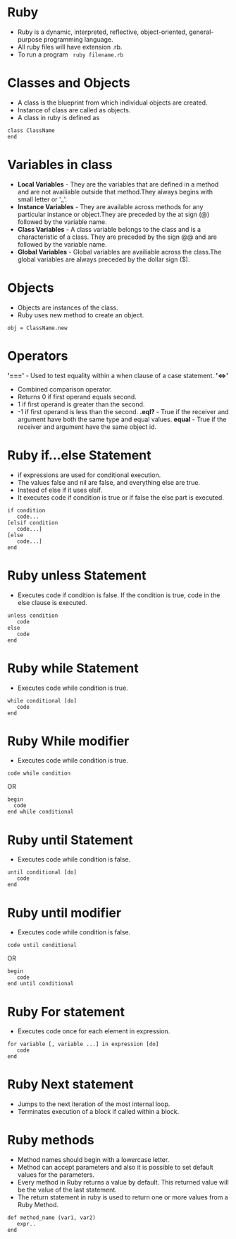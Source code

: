 # Ruby

- Ruby is a dynamic, interpreted, reflective, object-oriented, general-purpose programming language.
- All ruby files will have extension .rb.
- To run a program
``` ruby filename.rb```

# Classes and Objects

- A class is the blueprint from which individual objects are created. 
- Instance of class are called as objects.
- A class in ruby is defined as

``` 
class ClassName
end 
```

# Variables in class

- **Local Variables** - They are the variables that are defined in a method and are not availiable outside that method.They always begins with small letter or '_'.
- **Instance Variables** - They are available across methods for any particular instance or object.They are preceded by the at sign (@) followed by the variable name.
- **Class Variables** - A class variable belongs to the class and is a characteristic of a class. They are preceded by the sign @@ and are followed by the variable name.
- **Global Variables** - Global variables are availiable across the class.The global variables are always preceded by the dollar sign ($).

# Objects

- Objects are instances of the class.
- Ruby uses new method to create an object.

``` obj = ClassName.new ```

# Operators

**'==='** - Used to test equality within a when clause of a case statement.
**'<=>'** 
- Combined comparison operator.
- Returns 0 if first operand equals second.
- 1 if first operand is greater than the second.
- -1 if first operand is less than the second.
**.eql?** - True if the receiver and argument have both the same type and equal values.
**equal** - True if the receiver and argument have the same object id.
 
# Ruby if...else Statement

- if expressions are used for conditional execution. 
- The values false and nil are false, and everything else are true.
- Instead of else if it uses elsif.
- It executes code if condition is true or if false the else part is executed.

```
if condition 
   code...
[elsif condition
   code...]
[else
   code...]
end

```

# Ruby unless Statement

- Executes code if condition is false. If the condition is true, code in the else clause is executed.

```
unless condition
   code
else
   code 
end

```

# Ruby while Statement

- Executes code while condition is true.

```
while conditional [do]
   code
end
```

# Ruby While modifier

- Executes code while condition is true.

``` 
code while condition

```
OR
```
begin 
  code 
end while conditional
```
# Ruby until Statement

- Executes code while condition is false.

```
until conditional [do]
   code
end
```
# Ruby until modifier

- Executes code while condition is false.

```
code until conditional
```
OR

```
begin
   code
end until conditional
```
# Ruby For statement

- Executes code once for each element in expression.
```
for variable [, variable ...] in expression [do]
   code
end
```

# Ruby Next statement

- Jumps to the next iteration of the most internal loop.
- Terminates execution of a block if called within a block.

# Ruby methods

- Method names should begin with a lowercase letter.
- Method can accept parameters and also it is possible to set default values for the parameters.
- Every method in Ruby returns a value by default. This returned value will be the value of the last statement.
- The return statement in ruby is used to return one or more values from a Ruby Method.

```
def method_name (var1, var2)
   expr..
end
```
